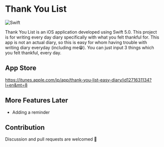 Thank You List
======

![Swift](https://img.shields.io/badge/Swift-5.0-orange.svg)

Thank You List is an iOS application developed using Swift 5.0. This project is for writing every day diary specifically with what you felt thankful for. This app is not an actual diary, so this is easy for whom having trouble with writing diary everyday (including me😁). You can just input 3 things which you felt thankful, every day.


App Store
----------
https://itunes.apple.com/jp/app/thank-you-list-easy-diary/id1271631134?l=en&mt=8



More Features Later
--------

* Adding a reminder



Contribution
------------

Discussion and pull requests are welcomed 💖


